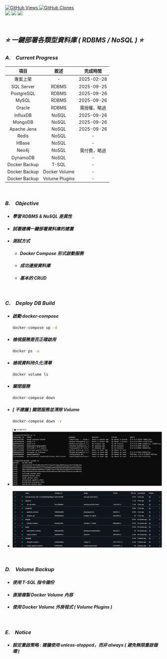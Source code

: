 <a href='https://github.com/Junwu0615/One-Click-Database-Deployment'><img alt='GitHub Views' src='https://views.whatilearened.today/views/github/Junwu0615/One-Click-Database-Deployment.svg'> 
<a href='https://github.com/Junwu0615/One-Click-Database-Deployment'><img alt='GitHub Clones' src='https://img.shields.io/badge/dynamic/json?color=success&label=Clone&query=count_total&url=https://gist.githubusercontent.com/Junwu0615/9dea6d703fe5ab8d3d36c75bac642787/raw/One-Click-Database-Deployment_clone.json&logo=github'> <br>
[![](https://img.shields.io/badge/Project-Database-blue.svg?style=plastic)](https://github.com/Junwu0615/One-Click-Database-Deployment)
[![](https://img.shields.io/badge/Project-Docker-blue.svg?style=plastic)](https://github.com/Junwu0615/One-Click-Database-Deployment)
[![](https://img.shields.io/badge/Language-Python_3.12.0-blue.svg?style=plastic)](https://www.python.org/) <br>

<br>

## *⭐ 一鍵部署各類型資料庫 ( RDBMS / NoSQL ) ⭐*

### *A.　Current Progress*
|項目|敘述|完成時間|
|:--:|:--:|:--:|
| 專案上架 | - | 2025-02-28 |
| SQL Server | RDBMS  | 2025-09-25 |
| PostgreSQL | RDBMS  | 2025-09-26 |
| MySQL | RDBMS  | 2025-09-26 |
| Oracle | RDBMS  | 需授權，略過 |
| InfluxDB | NoSQL  | 2025-09-26 |
| MongoDB | NoSQL  | 2025-09-26 |
| Apache Jena | NoSQL  | 2025-09-26 |
| Redis | NoSQL  | - |
| HBase | NoSQL  | - |
| Neo4j | NoSQL  | 需付費，略過 |
| DynamoDB | NoSQL  | - |
| Docker Backup | T-SQL | - |
| Docker Backup | Docker Volume | - |
| Docker Backup | Volume Plugins | - |

<br>

### *B.　Objective*
- #### *學習 RDBMS & NoSQL 差異性*
- #### *試著建構一鍵部署資料庫的建置*
- #### *測試方式*
  - #### *Docker Compose 形式啟動服務*
  - #### *成功連接資料庫*
  - #### *基本的 CRUD*

<br>

### *C.　Deploy DB Build*
- #### *啟動 docker-compose*
  ```bash
  docker-compose up -d
  ```

- #### *檢視服務是否正確啟用*
  ```bash
  docker ps -a
  ```
  
- #### *檢視資料持久化清單*
  ```bash
  docker volume ls
  ```

- #### *關閉服務*
  ```bash
  docker-compose down
  ```

- #### *[ 不建議 ] 關閉服務並清除 Volume*
  ```bash
  docker-compose down -v
  ```
  
- ![PNG](./sample/docker.PNG)
- ![PNG](./sample/docker_desktop.PNG)

<br>

### *D.　Volume Backup*
- #### *使用 T-SQL 指令備份*
- #### *直接複製 Docker Volume 內容*
- #### *使用 Docker Volume 外掛程式 ( Volume Plugins )*

<br>

### *E.　Notice*
- #### *設定重啟策略 : 建議使用 unless-stopped，而非 always ( 避免無限重啟循環 )*
